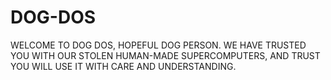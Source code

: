 # DOG-DOS
WELCOME TO DOG DOS, HOPEFUL DOG PERSON. WE HAVE TRUSTED YOU WITH OUR STOLEN HUMAN-MADE SUPERCOMPUTERS, AND TRUST YOU WILL USE IT WITH CARE AND UNDERSTANDING.
